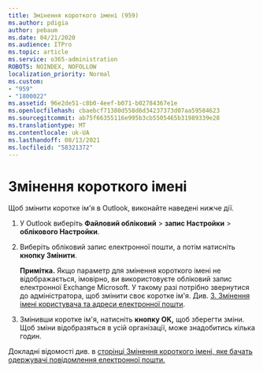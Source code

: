 ```yaml
---
title: Змінення короткого імені (959)
ms.author: pdigia
author: pebaum
ms.date: 04/21/2020
ms.audience: ITPro
ms.topic: article
ms.service: o365-administration
ROBOTS: NOINDEX, NOFOLLOW
localization_priority: Normal
ms.custom:
- "959"
- "1800022"
ms.assetid: 96e2de51-c8b0-4eef-b071-b02784367e1e
ms.openlocfilehash: cbaebcf71380d558d6d34237373d07aa59584623
ms.sourcegitcommit: ab75f66355116e995b3cb5505465b31989339e28
ms.translationtype: MT
ms.contentlocale: uk-UA
ms.lasthandoff: 08/13/2021
ms.locfileid: "58321372"
---
```

# <a name="change-your-display-name"></a>Змінення короткого імені
  
Щоб змінити коротке ім'я в Outlook, виконайте наведені нижче дії.
  
1. У Outlook виберіть **Файловий обліковий** \> **запис Настройки** \> **облікового Настройки**.

2. Виберіть обліковий запис електронної пошти, а потім натисніть **кнопку Змінити**.

    **Примітка.** Якщо параметр для змінення короткого імені не відображається, імовірно, ви використовуєте обліковий запис електронної Exchange Microsoft. У такому разі потрібно звернутися до адміністратора, щоб змінити своє коротке ім'я. Див. [3. Змінення імені користувача та адреси електронної пошти](https://docs.microsoft.com/microsoft-365/admin/add-users/change-a-user-name-and-email-address).
  
3. Змінивши коротке ім'я, натисніть **кнопку OK,** щоб зберегти зміни. Щоб зміни відобразяться в усій організації, може знадобитись кілька годин.

Докладні відомості див. в [сторінці Змінення короткого імені, яке бачать одержувачі повідомлення електронної пошти.](https://support.office.com/article/2b53331a-ba2a-4803-88dc-ac9fe376c8a9.aspx)
  